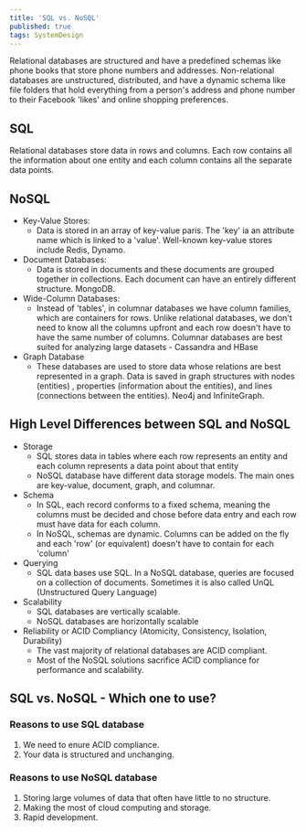 ```yaml
---
title: 'SQL vs. NoSQL'
published: true
tags: SystemDesign
---
```


Relational databases are structured and have a predefined schemas like phone
books that store phone numbers and addresses. Non-relational databases are
unstructured, distributed, and have a dynamic schema like file folders that
hold everything from a person's address and phone number to their Facebook
'likes' and online shopping preferences.

## SQL

Relational databases store data in rows and columns. Each row contains all the
information about one entity and each column contains all the separate data
points.

## NoSQL

- Key-Value Stores:
  - Data is stored in an array of key-value paris. The 'key' ia an attribute
    name which is linked to a 'value'. Well-known key-value stores include
    Redis, Dynamo.
- Document Databases:
  - Data is stored in documents and these documents are grouped together in
    collections. Each document can have an entirely different structure.
    MongoDB.
- Wide-Column Databases:
  - Instead of 'tables', in columnar databases we have column families, which
    are containers for rows. Unlike relational databases, we don't need to
    know all the columns upfront and each row doesn't have to have the same
    number of columns. Columnar databases are best suited for analyzing large
    datasets - Cassandra and HBase
- Graph Database
  - These databases are used to store data whose relations are best
    represented in a graph. Data is saved in graph structures with nodes
    (entities) , properties (information about the entities), and lines
    (connections between the entities). Neo4j and InfiniteGraph.

## High Level Differences between SQL and NoSQL

- Storage
  - SQL stores data in tables where each row represents an entity and each
    column represents a data point about that entity
  - NoSQL database have different data storage models. The main ones are
    key-value, document, graph, and columnar.
- Schema
  - In SQL, each record conforms to a fixed schema, meaning the columns must
    be decided and chose before data entry and each row must have data for
    each column.
  - In NoSQL, schemas are dynamic. Columns can be added on the fly and each
    'row' (or equivalent) doesn't have to contain for each 'column'
- Querying
  - SQL data bases use SQL. In a NoSQL database, queries are focused on a
    collection of documents. Sometimes it is also called UnQL (Unstructured
    Query Language)
- Scalability
  - SQL databases are vertically scalable.
  - NoSQL databases are horizontally scalable
- Reliability or ACID Compliancy (Atomicity, Consistency, Isolation,
  Durability)
  - The vast majority of relational databases are ACID compliant.
  - Most of the NoSQL solutions sacrifice ACID compliance for performance and scalability.

## SQL vs. NoSQL - Which one to use?

### Reasons to use SQL database

1. We need to enure ACID compliance.
2. Your data is structured and unchanging.

### Reasons to use NoSQL database

1. Storing large volumes of data that often have little to no structure.
2. Making the most of cloud computing and storage.
3. Rapid development.